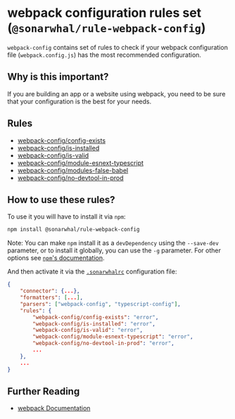 # webpack configuration rules set (`@sonarwhal/rule-webpack-config`)

`webpack-config` contains set of rules to check if your webpack configuration
file (`webpack.config.js`) has the most recommended configuration.

## Why is this important?

If you are building an app or a website using webpack, you
need to be sure that your configuration is the best for your needs.

## Rules

* [webpack-config/config-exists][config-exists]
* [webpack-config/is-installed][is-installed]
* [webpack-config/is-valid][is-valid]
* [webpack-config/module-esnext-typescript][module-esnext-typescript]
* [webpack-config/modules-false-babel][modules-false-babel]
* [webpack-config/no-devtool-in-prod][no-devtool-in-prod]

## How to use these rules?

To use it you will have to install it via `npm`:

```bash
npm install @sonarwhal/rule-webpack-config
```

Note: You can make `npm` install it as a `devDependency` using the `--save-dev`
parameter, or to install it globally, you can use the `-g` parameter. For
other options see
[`npm`'s documentation](https://docs.npmjs.com/cli/install).

And then activate it via the [`.sonarwhalrc`][sonarwhalrc]
configuration file:

```json
{
    "connector": {...},
    "formatters": [...],
    "parsers": ["webpack-config", "typescript-config"],
    "rules": {
        "webpack-config/config-exists": "error",
        "webpack-config/is-installed": "error",
        "webpack-config/is-valid": "error",
        "webpack-config/module-esnext-typescript": "error",
        "webpack-config/no-devtool-in-prod": "error",
        ...
    },
    ...
}
```

## Further Reading

* [webpack Documentation][webpack docs]

<!-- Link labels: -->

[config-exists]: ./docs/config-exists.md
[is-installed]: ./docs/is-installed.md
[is-valid]: ./docs/is-valid.md
[module-esnext-typescript]: ./docs/module-esnext-typescript.md
[modules-false-babel]: ./docs/modules-false-babel.md
[no-devtool-in-prod]: ./docs/no-devtool-in-prod.md
[sonarwhalrc]: https://sonarwhal.com/docs/user-guide/further-configuration/sonarwhalrc-formats/
[webpack docs]: https://webpack.js.org/concepts/
